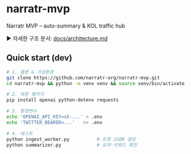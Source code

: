 # narratr-mvp
Narratr MVP – auto-summary &amp; KOL traffic hub

▶ 자세한 구조 문서: [docs/architecture.md](docs/architecture.md)

## Quick start (dev)

```bash
# 1. 클론 & 가상환경
git clone https://github.com/narratr-org/narratr-mvp.git
cd narratr-mvp && python -m venv venv && source venv/bin/activate

# 2. 의존 패키지
pip install openai python-dotenv requests

# 3. 환경변수
echo 'OPENAI_API_KEY=sk-...' > .env
echo 'TWITTER_BEARER=...'   >> .env

# 4. 테스트
python ingest_worker.py          # 트윗 JSON 생성
python summarizer.py             # 요약·키워드 확인


